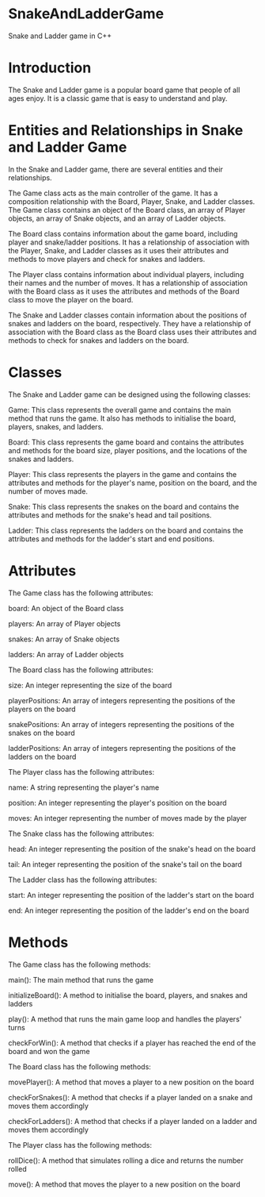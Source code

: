# SnakeAndLadderGame
Snake and Ladder game in C++

# Introduction
The Snake and Ladder game is a popular board game that people of all ages enjoy. It is a classic game that is easy to understand and play.

# Entities and Relationships in Snake and Ladder Game
In the Snake and Ladder game, there are several entities and their relationships.

The Game class acts as the main controller of the game. It has a composition relationship with the Board, Player, Snake, and Ladder classes. The Game class contains an object of the Board class, an array of Player objects, an array of Snake objects, and an array of Ladder objects.
 
The Board class contains information about the game board, including player and snake/ladder positions. It has a relationship of association with the Player, Snake, and Ladder classes as it uses their attributes and methods to move players and check for snakes and ladders.
 
The Player class contains information about individual players, including their names and the number of moves. It has a relationship of association with the Board class as it uses the attributes and methods of the Board class to move the player on the board.
 
The Snake and Ladder classes contain information about the positions of snakes and ladders on the board, respectively. They have a relationship of association with the Board class as the Board class uses their attributes and methods to check for snakes and ladders on the board.

# Classes
The Snake and Ladder game can be designed using the following classes:

Game: This class represents the overall game and contains the main method that runs the game. It also has methods to initialise the board, players, snakes, and ladders.
 
Board: This class represents the game board and contains the attributes and methods for the board size, player positions, and the locations of the snakes and ladders.
 
Player: This class represents the players in the game and contains the attributes and methods for the player's name, position on the board, and the number of moves made.
 
Snake: This class represents the snakes on the board and contains the attributes and methods for the snake's head and tail positions.
 
Ladder: This class represents the ladders on the board and contains the attributes and methods for the ladder's start and end positions.

# Attributes
The Game class has the following attributes:

board: An object of the Board class
 
players: An array of Player objects
 
snakes: An array of Snake objects
 
ladders: An array of Ladder objects
 
The Board class has the following attributes:

size: An integer representing the size of the board
 
playerPositions: An array of integers representing the positions of the players on the board
 
snakePositions: An array of integers representing the positions of the snakes on the board
 
ladderPositions: An array of integers representing the positions of the ladders on the board
 
The Player class has the following attributes:

name: A string representing the player's name
 
position: An integer representing the player's position on the board
 
moves: An integer representing the number of moves made by the player
 
The Snake class has the following attributes:

head: An integer representing the position of the snake's head on the board
 
tail: An integer representing the position of the snake's tail on the board
 
The Ladder class has the following attributes:

start: An integer representing the position of the ladder's start on the board
 
end: An integer representing the position of the ladder's end on the board

# Methods
The Game class has the following methods:

main(): The main method that runs the game
 
initializeBoard(): A method to initialise the board, players, and snakes and ladders
 
play(): A method that runs the main game loop and handles the players' turns
 
checkForWin(): A method that checks if a player has reached the end of the board and won the game
 
The Board class has the following methods:

movePlayer(): A method that moves a player to a new position on the board
 
checkForSnakes(): A method that checks if a player landed on a snake and moves them accordingly
 
checkForLadders(): A method that checks if a player landed on a ladder and moves them accordingly
 
The Player class has the following methods:

rollDice(): A method that simulates rolling a dice and returns the number rolled
 
move(): A method that moves the player to a new position on the board
